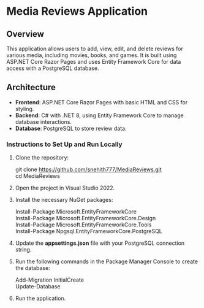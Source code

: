 # Media Reviews Application

## Overview

This application allows users to add, view, edit, and delete reviews for various media, including movies, books, and games. 
It is built using ASP.NET Core Razor Pages and uses Entity Framework Core for data access with a PostgreSQL database.

## Architecture

- **Frontend**: ASP.NET Core Razor Pages with basic HTML and CSS for styling.
- **Backend**: C# with .NET 8, using Entity Framework Core to manage database interactions.
- **Database**: PostgreSQL to store review data.

### Instructions to Set Up and Run Locally

1. Clone the repository:

   git clone https://github.com/snehith777/MediaReviews.git  
   cd MediaReviews  
   
2. Open the project in Visual Studio 2022.
3. Install the necessary NuGet packages:
   
   Install-Package Microsoft.EntityFrameworkCore  
   Install-Package Microsoft.EntityFrameworkCore.Design  
   Install-Package Microsoft.EntityFrameworkCore.Tools  
   Install-Package Npgsql.EntityFrameworkCore.PostgreSQL  

4. Update the **appsettings.json** file with your PostgreSQL connection string.
   
5. Run the following commands in the Package Manager Console to create the database:  

    Add-Migration InitialCreate  
    Update-Database  

6. Run the application.




